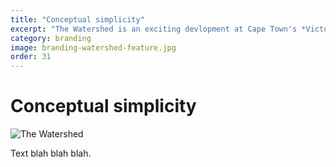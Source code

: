 ```yaml
---
title: "Conceptual simplicity"
excerpt: "The Watershed is an exciting devlopment at Cape Town's *Victoria and Alfred Waterfront*. #DestinationDesign" 
category: branding
image: branding-watershed-feature.jpg
order: 31
---
```


# Conceptual simplicity

![The Watershed]({{site.baseurl}}/images/branding-watershed-entrance.jpg)

Text blah blah blah.